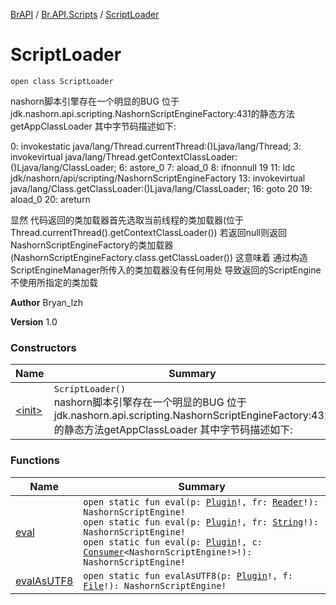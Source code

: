[BrAPI](../../index.md) / [Br.API.Scripts](../index.md) / [ScriptLoader](./index.md)

# ScriptLoader

`open class ScriptLoader`

nashorn脚本引擎存在一个明显的BUG 位于 jdk.nashorn.api.scripting.NashornScriptEngineFactory:431的静态方法getAppClassLoader 其中字节码描述如下:

  0: invokestatic java/lang/Thread.currentThread:()Ljava/lang/Thread; 3: invokevirtual java/lang/Thread.getContextClassLoader:()Ljava/lang/ClassLoader; 6: astore_0 7: aload_0 8: ifnonnull 19 11: ldc jdk/nashorn/api/scripting/NashornScriptEngineFactory 13: invokevirtual java/lang/Class.getClassLoader:()Ljava/lang/ClassLoader; 16: goto 20 19: aload_0 20: areturn

 显然 代码返回的类加载器首先选取当前线程的类加载器(位于Thread.currentThread().getContextClassLoader()) 若返回null则返回NashornScriptEngineFactory的类加载器(NashornScriptEngineFactory.class.getClassLoader()) 这意味着 通过构造ScriptEngineManager所传入的类加载器没有任何用处 导致返回的ScriptEngine不使用所指定的类加载

**Author**
Bryan_lzh

**Version**
1.0

### Constructors

| Name | Summary |
|---|---|
| [&lt;init&gt;](-init-.md) | `ScriptLoader()`<br>nashorn脚本引擎存在一个明显的BUG 位于 jdk.nashorn.api.scripting.NashornScriptEngineFactory:431的静态方法getAppClassLoader 其中字节码描述如下:  |

### Functions

| Name | Summary |
|---|---|
| [eval](eval.md) | `open static fun eval(p: `[`Plugin`](https://hub.spigotmc.org/javadocs/spigot/org/bukkit/plugin/Plugin.html)`!, fr: `[`Reader`](https://docs.oracle.com/javase/8/docs/api/java/io/Reader.html)`!): NashornScriptEngine!`<br>`open static fun eval(p: `[`Plugin`](https://hub.spigotmc.org/javadocs/spigot/org/bukkit/plugin/Plugin.html)`!, fr: `[`String`](https://kotlinlang.org/api/latest/jvm/stdlib/kotlin/-string/index.html)`!): NashornScriptEngine!`<br>`open static fun eval(p: `[`Plugin`](https://hub.spigotmc.org/javadocs/spigot/org/bukkit/plugin/Plugin.html)`!, c: `[`Consumer`](https://docs.oracle.com/javase/8/docs/api/java/util/function/Consumer.html)`<NashornScriptEngine!>!): NashornScriptEngine!` |
| [evalAsUTF8](eval-as-u-t-f8.md) | `open static fun evalAsUTF8(p: `[`Plugin`](https://hub.spigotmc.org/javadocs/spigot/org/bukkit/plugin/Plugin.html)`!, f: `[`File`](https://docs.oracle.com/javase/8/docs/api/java/io/File.html)`!): NashornScriptEngine!` |
